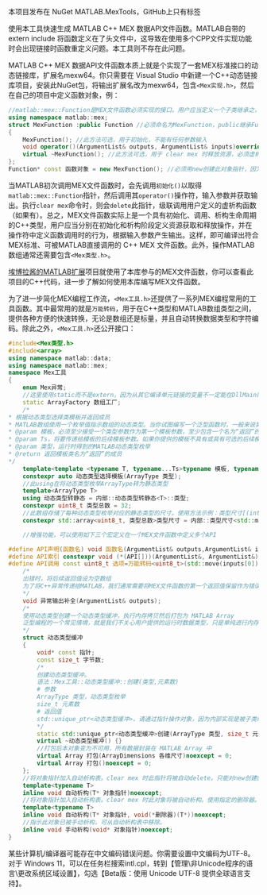 本项目发布在 NuGet MATLAB.MexTools，GitHub上只有标签

使用本工具快速生成 MATLAB C++ MEX 数据API文件函数。MATLAB自带的 extern include 将函数定义在了头文件中，这导致在使用多个CPP文件实现功能时会出现链接时函数重定义问题。本工具则不存在此问题。

MATLAB C++ MEX 数据API文件函数本质上就是个实现了一套MEX标准接口的动态链接库，扩展名mexw64。你只需要在 Visual Studio 中新建一个C++动态链接库项目，安装此NuGet包，将输出扩展名改为mexw64，包含`<Mex实现.h>`，然后在自己的项目中定义函数对象，例：
```C++
//matlab::mex::Function是MEX文件函数必须实现的接口。用户应当定义一个子类继承之，并重写其operator()
using namespace matlab::mex;
struct MexFunction :public Function //必须命名为MexFunction，public继承Function
{
	MexFunction(); //此方法可选，用于初始化，不能有任何参数输入
	void operator()(ArgumentList& outputs, ArgumentList& inputs)override; //必须定义此方法
	virtual ~MexFunction(); //此方法可选，用于 clear mex 时释放资源，必须虚析构
};
Function* const 函数对象 = new MexFunction(); //必须用new创建此对象指针，因为 clear mex 时将用delete析构
```
当MATLAB初次调用MEX文件函数时，会先调用`初始化()`以取得`matlab::mex::Function`指针，然后调用其`operator()`操作符，输入参数并获取输出。执行`clear mex`命令时，则会`delete`此指针，级联调用用户定义的虚析构函数（如果有）。总之，MEX文件函数实际上是一个具有初始化、调用、析构生命周期的C\++类型，用户应当分别在初始化和析构阶段定义资源获取和释放操作，并在操作符中定义函数调用时的行为，根据输入参数产生输出。这样，即可编译出符合MEX标准、可被MATLAB直接调用的 C++ MEX 文件函数。此外，操作MATLAB数组通常还需要包含`<Mex类型.h>`。

[埃博拉酱的MATLAB扩展](https://github.com/Silver-Fang/MATLAB-Extension)项目就使用了本库参与的MEX文件函数，你可以查看此项目的C++代码，进一步了解如何使用本库编写MEX文件函数。

为了进一步简化MEX编程工作流，`<Mex工具.h>`还提供了一系列MEX编程常用的工具函数。其中最常用的就是`万能转码`，用于在C++类型和MATLAB数组类型之间，提供各种方便的快速转换，无论是数组还是标量，并且自动转换数据类型和字符编码。除此之外，`<Mex工具.h>`还公开接口：
```C++
#include<Mex类型.h>
#include<array>
using namespace matlab::data;
using namespace matlab::mex;
namespace Mex工具
{
	enum Mex异常;
	//这里使用static而不是extern，因为从其它编译单元链接的变量不一定能在DllMain阶段完成初始化，会造成意外错误。
	static ArrayFactory 数组工厂;
	/*
* 根据动态类型选择类模板并返回成员
* MATLAB数组使用一个枚举值指示数组的动态类型。当你试图编写一个泛型函数时，一般来说需要用一个冗长的switch语句将其正确转换为C++静态类型，然后调用对应的函数模板。本函数封装此过程，根据MATLAB动态类型，实例化对应的模板类，取其返回成员。调用方可按需求设计一个模板类来包装类型特定的方法。本文件中的万能转码函数就用此方法实现标量转换，实现方法亦可作为参考示例。
* @param 模板，必须至少接受一个类型参数作为第一个模板参数，至少包含一个名为“返回”的静态成员，此成员的类型必须与运行时输入的MATLAB类型（即第一个模板参数）无关；如果是静态函数，则函数的所有输入参数和返回值类型必须与运行时输入的MATLAB类型无关。模板的第一个参数应当为所有MATLAB对应类型提供“返回”静态成员，还应当为nullptr_t类型也提供“返回”静态成员——这用于对不支持的MATLAB类型进行异常处理。例如，你可以为nullptr_t类型特化的返回成员提供一个异常输出。
* @param Ts，将要传递给模板的后续模板参数。如果你提供的模板不具有或具有可选的后续模板参数，则此处的后续模板参数也是可选的。
* @param 类型，运行时得到的MATLAB动态类型枚举
* @return 返回模板类名为“返回”的成员
*/
	template<template <typename T, typename...Ts>typename 模板, typename...Ts>
	constexpr auto 动态类型选择模板(ArrayType 类型);
	//此using在将动态类型枚举ArrayType转为静态类型
	template<ArrayType T>
	using 动态类型转静态 = 内部::动态类型转静态<T>::类型;
	constexpr uint8_t 类型总数 = 32;
	//此数组存储了每种动态类型枚举对应的静态类型的尺寸。使用方法示例：类型尺寸[(int)inputs[1].getType()]
	constexpr std::array<uint8_t, 类型总数>类型尺寸 = 内部::类型尺寸<std::make_integer_sequence<int, 类型总数>>;

	//增强功能，可以使用如下三个宏定义在一个MEX文件函数中定义多个API

#define API声明(函数名) void 函数名(ArgumentList& outputs,ArgumentList& inputs)
#define API索引 constexpr void (*(API[]))(ArgumentList&, ArgumentList&) =
#define API调用 const uint8_t 选项=万能转码<uint8_t>(std::move(inputs[0]));if(选项<std::extent_v<decltype(API)>)API[选项](outputs, inputs);else throw 不支持的API;
	/*
	出错时，将后续返回值设为空数组
	为了将C++异常传递给MATLAB，我们通常需要将MEX文件函数的第一个返回值保留作为错误代码
	*/
	void 异常输出补全(ArgumentList& outputs);
	/*
	使用动态类型创建一个动态类型缓冲，执行内存拷贝然后打包为 MATLAB Array
	泛型编程的一个常见情境，就是我们不关心用户提供的运行时数据类型，只是单纯进行内存拷贝。但是MATLAB官方提供的 MEX API 不允许动态类型的内存拷贝，因此这里提供一个动态类型缓冲区，可以接受一个运行时类型枚举，创建一个动态类型缓冲，完成数据拷贝后再打包成无类型的 MATLAB Array。
	*/
	struct 动态类型缓冲
	{
		void* const 指针;
		const size_t 字节数;
		/*
		创建动态类型缓冲。
		语法：Mex工具::动态类型缓冲::创建(类型,元素数)
		# 参数
		ArrayType 类型，动态类型枚举
		size_t 元素数
		# 返回值
		std::unique_ptr<动态类型缓冲>，请通过指针操作对象，因为内部实现是被子类继承的，直接取值会导致对象被截断。
		*/
		static std::unique_ptr<动态类型缓冲>创建(ArrayType 类型, size_t 元素数);
		virtual ~动态类型缓冲() {}
		//打包后本对象变为不可用，所有数据封装在 MATLAB Array 中
		virtual Array 打包(ArrayDimensions 各维尺寸)noexcept = 0;
		virtual Array 打包()noexcept = 0;
	};	
	//将对象指针加入自动析构表。clear mex 时此指针将被自动delete。只能对new创建的对象指针使用此方法。
	template<typename T>
	inline void 自动析构(T* 对象指针)noexcept;
	//将对象指针加入自动析构表。clear mex 时此对象将被自动析构。使用指定的删除器。
	template<typename T>
	inline void 自动析构(T* 对象指针, void(*删除器)(T*))noexcept;
	//指示此对象已被手动析构，可从自动析构表中移除。
	inline void 手动析构(void* 对象指针)noexcept;
}
```
某些计算机/编译器可能存在中文编码错误问题。你需要设置中文编码为UTF-8。对于 Windows 11，可以在任务栏搜索intl.cpl，转到【管理\非Unicode程序的语言\更改系统区域设置】，勾选【Beta版：使用 Unicode UTF-8 提供全球语言支持】。